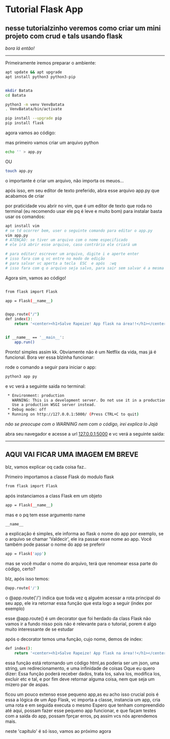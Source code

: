 # Tutorial Flask App
## nesse tutorialzinho veremos como criar um mini projeto com crud e tals usando flask

_bora lá então!_

----

Primeiramente iremos preparar o ambiente:
```sh
apt update && apt upgrade
apt install python3 python3-pip


mkdir Batata 
cd Batata

python3 -m venv VenvBatata
. VenvBatata/bin/activate

pip install --upgrade pip
pip install flask

```

agora vamos ao código:

mas primeiro vamos criar um arquivo python
```sh
echo '' > app.py
```
OU
```sh
touch app.py
```
o importante é criar um arquivo, não importa os meuos...

após isso, em seu editor de texto preferido, abra esse arquivo app.py
que acabamos de criar

por praticidade vou abrir no vim, que é um editor de texto que roda no terminal
(eu recomendo usar ele pq é leve e muito bom)
para instalar basta usar os comandos:
```sh
apt install vim 
# se td ocorrer bem, user o seguinte comando para editar o app.py
vim app.py
# ATENÇÃO: se tiver um arquivo com o nome especificado
# ele irá abrir esse arquivo, caso contrário ele criará um

# para editar/ escrever um arquivo, digite i e aperte enter 
# isso fara com q vc entre no modo de edição
# para salvar vc aperta a tecla  ESC  e após  :wq
# isso fara com q o arquivo seja salvo, para sair sem salvar é a mesma lógica, porem :q ao invés de :wq 
```

Agora sim, vamos ao código!
```sh

from flask import Flask

app = Flask(__name__)


@app.route("/")
def index():
	return '<center><h1>Salve Rapeize! App flask na área!!</h1></center>'


if __name__ == '__main__':
	app.run()

```


Pronto! simples assim kk.
Obviamente não é um  Netflix da vida, mas já é funcional.
Bora ver essa blzinha funcionar:

rode o comando a seguir para iniciar o app:
```sh
python3 app py
```
e vc verá a seguinte saida no terminal:
```sh
 * Environment: production
   WARNING: This is a development server. Do not use it in a production deployment.
   Use a production WSGI server instead.
 * Debug mode: off
 * Running on http://127.0.0.1:5000/ (Press CTRL+C to quit)
```

_não se preocupe com o WARNING nem com o código, irei explica lo Jajá_

abra seu navegador e acesse a url [127.0.0.1:5000](http://127.0.0.1:5000)
e vc verá a seguinte saída:

---
AQUI VAI FICAR UMA IMAGEM EM BREVE
---

blz, vamos explicar oq cada coisa faz..


Primeiro importamos a classe Flask do modulo flask
```sh
from flask import Flask
```
após instanciamos a class Flask em um objeto

```sh
app = Flask(__name__)
```
mas e o pq tem esse argumento name
```sh
__name__
```

a explicação é simples, ele informa ao flask o nome do app
por exemplo, se o arquivo se chamar 'Valdecir', ele ira passar esse nome ao 
app.
Você também pode passar o nome do app se preferir 
```sh
app = Flask('app')
```
mas se você mudar o nome do arquivo, terá que renomear essa parte do código, certo?


blz, após isso temos:
```sh
@app.route('/')
```

o @app.route('/') indica que toda vez q alguém acessar a rota principal
do seu app, ele ira retornar essa função que esta logo a seguir (index por exemplo)


esse @app.route() é um decorator que foi herdado da class Flask
não vamos ir a fundo nisso pois não é relevante para o tutorial,
porem é algo muito interessante de se estudar

após o decorator temos uma função, cujo nome, demos de index:
```sh
def index():
	return '<center><h1>Salve Rapeize! App flask na área!!</h1></center>'
```
 essa função está retornando um código html,as poderia ser um json,
uma string, um redirecionamento, e uma infinidade de coisas
Oque eu quero dizer: Essa função poderá receber dados, trata los, salva los,
modifica los, excluir etc e tal, e por fim deve retornar alguma coisa,
nem que seja um mizero par de aspas.

ficou um pouco extenso esse pequeno app,as eu acho isso crucial pois é essa a lógica de um App
Flask, vc importa a classe, instancia um app, cria uma rota e em seguida executa o mesmo
Espero que tenham compreendido até aqui, possam fazer esse pequeno app funcionar, e que façam testes
com a saida do app, possam fprçar erros, pq assim vcs nós aprendemos mais.

neste 'capítulo' é só isso, vamos ao próximo agora
